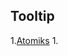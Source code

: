 ## Tooltip

1.[Atomiks](https://atomiks.github.io/tippyjs/?utm_content=bufferc4aeb&utm_medium=social&utm_source=facebook.com&utm_campaign=buffer#customizing-tooltips)
1.[]()
